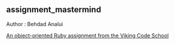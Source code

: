 ## assignment_mastermind

Author : Behdad Analui

[An object-oriented Ruby assignment from the Viking Code School](http://www.vikingcodeschool.com)
